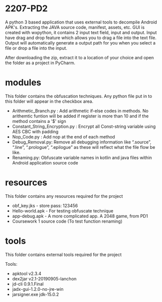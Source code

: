 # 2207-PD2
A python 3 based application that uses external tools to decompile Android APK's. Extracting the JAVA source code, manifest, assets, etc.
GUI is created with wxpython, it contains 2 input text field, input and output. Input have drag and drop feature which allows you to drag a file into the text file. Output will automatically generate a output path for you when you select a file or drop a file into the input.

After downloading the zip, extract it to a location of your choice and open the folder as a project in PyCharm.
# modules
This folder contains the obfuscation techniques. Any python file put in to this folder will appear in the checkbox area.
 -  Arithmetic_Branch.py : Add arithmetic if-else codes in methods. No arithemtic funtion will be added if register is more than 10 and if the method contains a '$' sign
 -  Constant_String_Encryption.py : Encrypt all Const-string variable using AES CBC with padding 
 -  Nop_Code.py : Add nop at the end of each method
 -  Debug_Removal.py: Remove all debugging information like “.source”, “.line”, “.prologue”, “.epilogue” as these will reflect what the file flow be like.
 -  Renaming.py: Obfuscate variable names in kotlin and java files within Android application source code  
# resources
This folder contains any resources required for the project
 - obf_key.jks - store pass: 123456
 - Hello-world.apk - For testing obfuscate technique
 - app-debug.apk - A more complicated app. A 2048 game, from PD1
 - Coursework 1 source code (To test function renaming)
# tools
This folder contains external tools required for the project

  Tools:
- apktool v2.3.4
- dex2jar v2.1-20190905-lanchon
- jd-cli 0.9.1.Final
- jadx-gui-1.2.0-no-jre-win
- jarsigner.exe jdk-15.0.2
